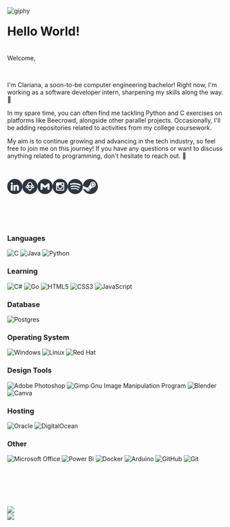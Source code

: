 <!--suppress HtmlDeprecatedAttribute -->
<img align='left' src="https://media.giphy.com/media/v1.Y2lkPTc5MGI3NjExbjZ1MnphcWNidHFjOWo5ZHhpeW9ydDAxYWpvdW5naG42ZmtyaW0zaCZlcD12MV9pbnRlcm5hbF9naWZfYnlfaWQmY3Q9cw/v177Mq08vTP53QIptK/source.gif" width="60" alt="giphy"> 

# Hello World!
<br>
Welcome,  

؜᠎

I'm Clariana, a soon-to-be computer engineering bachelor! Right now,  I'm working as a software developer intern, sharpening my skills along the way. 👾

In my spare time, you can often find me tackling Python and C exercises on platforms like Beecrowd, alongside other parallel projects. Occasionally, I'll be adding repositories related to activities from my college coursework. 
  
My aim is to continue growing and advancing in the tech industry, so feel free to join me on this journey! If you have any questions or want to discuss anything related to programming, don't hesitate to reach out. 🤗   

؜᠎


<a href="https://www.linkedin.com/in/clariananogueira/">
  <img align="left" alt="LinkedIn" width="35px" src="https://raw.githubusercontent.com/Moaps/Moaps/587e867792f24868430b6c49e87292609542de69/images/LinkedinLogo2.svg" />
</a>

<a href="https://judge.beecrowd.com/pt/profile/519988">
  <img align="left" alt="Beecrowd" width="35px" src="https://raw.githubusercontent.com/Moaps/Moaps/587e867792f24868430b6c49e87292609542de69/images/BeecrowdLogo2.svg" />
</a>

<a href="mailto:clariana.nscosta@gmail.com">
  <img align="left" alt="GMail" width="35px" src="https://raw.githubusercontent.com/Moaps/Moaps/587e867792f24868430b6c49e87292609542de69/images/GmailLogo2.svg" />
</a>

<a href="https://www.instagram.com/_moaps/">
  <img align="left" alt="Instagram" width="35px" src="https://raw.githubusercontent.com/Moaps/Moaps/587e867792f24868430b6c49e87292609542de69/images/InstagramLogo2.svg" />
</a>

<a href="https://open.spotify.com/user/9x8uzndecolrc0m71iw86gx88">
  <img align="left" alt="Spotify" width="35px" src="https://raw.githubusercontent.com/Moaps/Moaps/587e867792f24868430b6c49e87292609542de69/images/SpotifyLogo2.svg" />
</a>

<a href="https://steamcommunity.com/id/moaps/">
  <img align="left" alt="Steam" width="35px" src="https://raw.githubusercontent.com/Moaps/Moaps/587e867792f24868430b6c49e87292609542de69/images/SteamLogo2.svg" />
</a>
</br>

؜᠎

#

؜᠎

### Languages
![C](https://img.shields.io/badge/c-%2300599C.svg?style=for-the-badge&logo=c&logoColor=white)
![Java](https://img.shields.io/badge/java-%23ED8B00.svg?style=for-the-badge&logo=openjdk&logoColor=white)
![Python](https://img.shields.io/badge/python-3670A0?style=for-the-badge&logo=python&logoColor=ffdd54)

### Learning
![C#](https://img.shields.io/badge/c%23-%23239120.svg?style=for-the-badge&logo=csharp&logoColor=white)
![Go](https://img.shields.io/badge/go-%2300ADD8.svg?style=for-the-badge&logo=go&logoColor=white)
![HTML5](https://img.shields.io/badge/html5-%23E34F26.svg?style=for-the-badge&logo=html5&logoColor=white)
![CSS3](https://img.shields.io/badge/css3-%231572B6.svg?style=for-the-badge&logo=css3&logoColor=white)
![JavaScript](https://img.shields.io/badge/javascript-%23323330.svg?style=for-the-badge&logo=javascript&logoColor=%23F7DF1E)

### Database
![Postgres](https://img.shields.io/badge/postgres-%23316192.svg?style=for-the-badge&logo=postgresql&logoColor=white)

### Operating System
![Windows](https://img.shields.io/badge/Windows-0078D6?style=for-the-badge&logo=windows&logoColor=white)
![Linux](https://img.shields.io/badge/Linux-FCC624?style=for-the-badge&logo=linux&logoColor=black)
![Red Hat](https://img.shields.io/badge/Red%20Hat-EE0000?style=for-the-badge&logo=redhat&logoColor=white)

### Design Tools
![Adobe Photoshop](https://img.shields.io/badge/adobe%20photoshop-%2331A8FF.svg?style=for-the-badge&logo=adobe%20photoshop&logoColor=white)
![Gimp Gnu Image Manipulation Program](https://img.shields.io/badge/Gimp-657D8B?style=for-the-badge&logo=gimp&logoColor=FFFFFF)
![Blender](https://img.shields.io/badge/blender-%23F5792A.svg?style=for-the-badge&logo=blender&logoColor=white)
![Canva](https://img.shields.io/badge/Canva-%2300C4CC.svg?style=for-the-badge&logo=Canva&logoColor=white)

### Hosting
![Oracle](https://img.shields.io/badge/Oracle-F80000?style=for-the-badge&logo=oracle&logoColor=white)
![DigitalOcean](https://img.shields.io/badge/DigitalOcean-%230167ff.svg?style=for-the-badge&logo=digitalOcean&logoColor=white)

### Other
![Microsoft Office](https://img.shields.io/badge/Microsoft_Office-D83B01?style=for-the-badge&logo=microsoft-office&logoColor=white)
![Power Bi](https://img.shields.io/badge/power_bi-F2C811?style=for-the-badge&logo=powerbi&logoColor=black)
![Docker](https://img.shields.io/badge/docker-%230db7ed.svg?style=for-the-badge&logo=docker&logoColor=white)
![Arduino](https://img.shields.io/badge/-Arduino-00979D?style=for-the-badge&logo=Arduino&logoColor=white)
![GitHub](https://img.shields.io/badge/github-%23121011.svg?style=for-the-badge&logo=github&logoColor=white)
![Git](https://img.shields.io/badge/git-%23F05033.svg?style=for-the-badge&logo=git&logoColor=white)

؜᠎

#

؜᠎

<img src="https://github-readme-stats.vercel.app/api?username=Moaps&show_icons=true&theme=nord" align="left" width="380" >
<img src="https://github-readme-streak-stats.herokuapp.com/?user=Moaps&theme=nord" align="left" width="405" >
